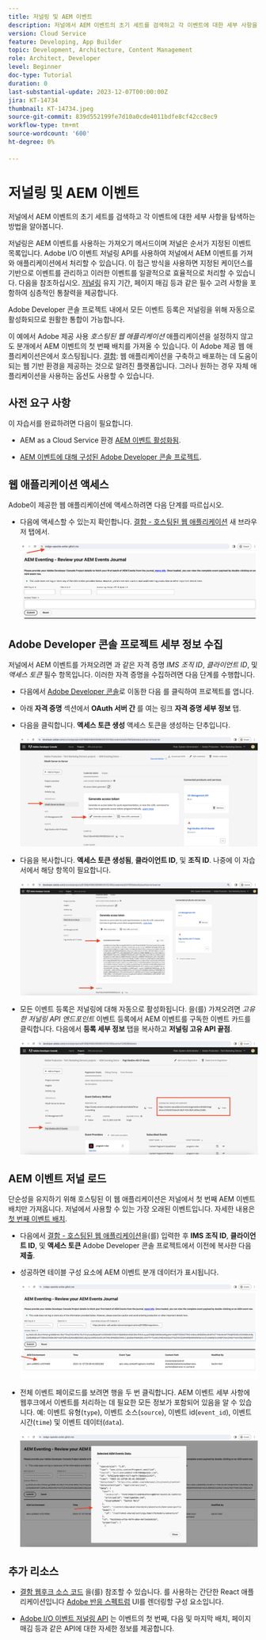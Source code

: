 ```yaml
---
title: 저널링 및 AEM 이벤트
description: 저널에서 AEM 이벤트의 초기 세트를 검색하고 각 이벤트에 대한 세부 사항을 탐색하는 방법을 알아봅니다.
version: Cloud Service
feature: Developing, App Builder
topic: Development, Architecture, Content Management
role: Architect, Developer
level: Beginner
doc-type: Tutorial
duration: 0
last-substantial-update: 2023-12-07T00:00:00Z
jira: KT-14734
thumbnail: KT-14734.jpeg
source-git-commit: 839d552199fe7d10a0cde4011bdfe8cf42cc8ec9
workflow-type: tm+mt
source-wordcount: '600'
ht-degree: 0%

---
```



# 저널링 및 AEM 이벤트

저널에서 AEM 이벤트의 초기 세트를 검색하고 각 이벤트에 대한 세부 사항을 탐색하는 방법을 알아봅니다.

저널링은 AEM 이벤트를 사용하는 가져오기 메서드이며 저널은 순서가 지정된 이벤트 목록입니다. Adobe I/O 이벤트 저널링 API를 사용하여 저널에서 AEM 이벤트를 가져와 애플리케이션에서 처리할 수 있습니다. 이 접근 방식을 사용하면 지정된 케이던스를 기반으로 이벤트를 관리하고 이러한 이벤트를 일괄적으로 효율적으로 처리할 수 있습니다. 다음을 참조하십시오. [저널링](https://developer.adobe.com/events/docs/guides/journaling_intro/) 유지 기간, 페이지 매김 등과 같은 필수 고려 사항을 포함하여 심층적인 통찰력을 제공합니다.

Adobe Developer 콘솔 프로젝트 내에서 모든 이벤트 등록은 저널링을 위해 자동으로 활성화되므로 원활한 통합이 가능합니다.

이 예에서 Adobe 제공 사용 _호스팅된 웹 애플리케이션_ 애플리케이션을 설정하지 않고도 분개에서 AEM 이벤트의 첫 번째 배치를 가져올 수 있습니다. 이 Adobe 제공 웹 애플리케이션은에서 호스팅됩니다. [결함](https://glitch.com/): 웹 애플리케이션을 구축하고 배포하는 데 도움이 되는 웹 기반 환경을 제공하는 것으로 알려진 플랫폼입니다. 그러나 원하는 경우 자체 애플리케이션을 사용하는 옵션도 사용할 수 있습니다.

## 사전 요구 사항

이 자습서를 완료하려면 다음이 필요합니다.

- AEM as a Cloud Service 환경 [AEM 이벤트 활성화됨](https://developer.adobe.com/experience-cloud/experience-manager-apis/guides/events/#enable-aem-events-on-your-aem-cloud-service-environment).

- [AEM 이벤트에 대해 구성된 Adobe Developer 콘솔 프로젝트](https://developer.adobe.com/experience-cloud/experience-manager-apis/guides/events/#how-to-subscribe-to-aem-events-in-the-adobe-developer-console).

## 웹 애플리케이션 액세스

Adobe이 제공한 웹 애플리케이션에 액세스하려면 다음 단계를 따르십시오.

- 다음에 액세스할 수 있는지 확인합니다. [결함 - 호스팅된 웹 애플리케이션](https://indigo-speckle-antler.glitch.me/) 새 브라우저 탭에서.

  ![결함 - 호스팅된 웹 애플리케이션](../assets/examples/journaling/glitch-hosted-web-application.png)

## Adobe Developer 콘솔 프로젝트 세부 정보 수집

저널에서 AEM 이벤트를 가져오려면 과 같은 자격 증명 _IMS 조직 ID_, _클라이언트 ID_, 및 _액세스 토큰_ 필수 항목입니다. 이러한 자격 증명을 수집하려면 다음 단계를 수행합니다.

- 다음에서 [Adobe Developer 콘솔](https://developer.adobe.com)로 이동한 다음 를 클릭하여 프로젝트를 엽니다.

- 아래 **자격 증명** 섹션에서 **OAuth 서버 간** 를 여는 링크 **자격 증명 세부 정보** 탭.

- 다음을 클릭합니다. **액세스 토큰 생성** 액세스 토큰을 생성하는 단추입니다.

  ![Adobe Developer 콘솔 프로젝트 액세스 토큰 생성](../assets/examples/journaling/adobe-developer-console-project-generate-access-token.png)

- 다음을 복사합니다. **액세스 토큰 생성됨**, **클라이언트 ID**, 및 **조직 ID**. 나중에 이 자습서에서 해당 항목이 필요합니다.

  ![Adobe Developer 콘솔 프로젝트 복사 자격 증명](../assets/examples/journaling/adobe-developer-console-project-copy-credentials.png)

- 모든 이벤트 등록은 저널링에 대해 자동으로 활성화됩니다. 을(를) 가져오려면 _고유한 저널링 API 엔드포인트_ 이벤트 등록에서 AEM 이벤트를 구독한 이벤트 카드를 클릭합니다. 다음에서 **등록 세부 정보** 탭을 복사하고 **저널링 고유 API 끝점**.

  ![Adobe Developer 콘솔 프로젝트 이벤트 카드](../assets/examples/journaling/adobe-developer-console-project-events-card.png)

## AEM 이벤트 저널 로드

단순성을 유지하기 위해 호스팅된 이 웹 애플리케이션은 저널에서 첫 번째 AEM 이벤트 배치만 가져옵니다. 저널에서 사용할 수 있는 가장 오래된 이벤트입니다. 자세한 내용은 [첫 번째 이벤트 배치](https://developer.adobe.com/events/docs/guides/api/journaling_api/#fetching-your-first-batch-of-events-from-the-journal).

- 다음에서 [결함 - 호스팅된 웹 애플리케이션](https://indigo-speckle-antler.glitch.me/)을(를) 입력한 후 **IMS 조직 ID**, **클라이언트 ID**, 및 **액세스 토큰** Adobe Developer 콘솔 프로젝트에서 이전에 복사한 다음 **제출**.

- 성공하면 테이블 구성 요소에 AEM 이벤트 분개 데이터가 표시됩니다.

  ![AEM 이벤트 분개 데이터](../assets/examples/journaling/load-journal.png)

- 전체 이벤트 페이로드를 보려면 행을 두 번 클릭합니다. AEM 이벤트 세부 사항에 웹후크에서 이벤트를 처리하는 데 필요한 모든 정보가 포함되어 있음을 알 수 있습니다. 예: 이벤트 유형(`type`), 이벤트 소스(`source`), 이벤트 id(`event_id`), 이벤트 시간(`time`) 및 이벤트 데이터(`data`).

  ![전체 AEM 이벤트 페이로드](../assets/examples/journaling/complete-journal-data.png)

## 추가 리소스

- [결함 웹후크 소스 코드](https://glitch.com/edit/#!/인디고스펙클앤틀러) 을(를) 참조할 수 있습니다. 를 사용하는 간단한 React 애플리케이션입니다 [Adobe 반응 스펙트럼](https://react-spectrum.adobe.com/react-spectrum/index.html) UI를 렌더링할 구성 요소입니다.

- [Adobe I/O 이벤트 저널링 API](https://developer.adobe.com/events/docs/guides/api/journaling_api/) 는 이벤트의 첫 번째, 다음 및 마지막 배치, 페이지 매김 등과 같은 API에 대한 자세한 정보를 제공합니다.
